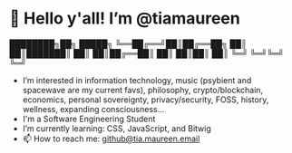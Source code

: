 # 👋 Hello y'all! I’m @tiamaureen



████████╗██╗ █████╗ 
╚══██╔══╝██║██╔══██╗
   ██║   ██║███████║
   ██║   ██║██╔══██║
   ██║   ██║██║  ██║
   ╚═╝   ╚═╝╚═╝  ╚═╝
                    
-    I’m interested in information technology, music (psybient and spacewave are my current favs), philosophy, crypto/blockchain, economics, personal sovereignty, privacy/security, FOSS, history, wellness, expanding consciousness...
-    I'm a Software Engineering Student
-    I’m currently learning: CSS, JavaScript, and Bitwig
- 📫 How to reach me: github@tia.maureen.email
